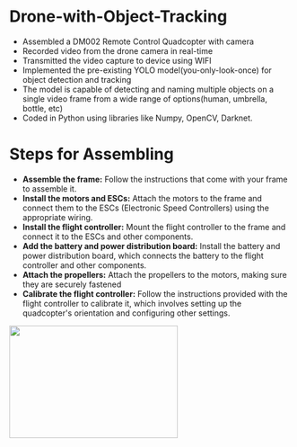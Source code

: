 # Drone-with-Object-Tracking
- Assembled a DM002 Remote Control Quadcopter with camera
- Recorded video from the drone camera in real-time
- Transmitted the video capture to device using WIFI
- Implemented the pre-existing YOLO model(you-only-look-once) for object detection and tracking
- The model is capable of detecting and naming multiple objects on a single video frame from a wide range of options(human, umbrella, bottle, etc)
- Coded in Python using libraries like Numpy, OpenCV, Darknet.

# Steps for Assembling
-	<b>Assemble the frame:</b> Follow the instructions that come with your frame to assemble it.
-	<b>Install the motors and ESCs:</b> Attach the motors to the frame and connect them to the ESCs (Electronic Speed Controllers) using the appropriate wiring.
-	<b>Install the flight controller:</b> Mount the flight controller to the frame and connect it to the ESCs and other components.
-	<b>Add the battery and power distribution board:</b> Install the battery and power distribution board, which connects the battery to the flight controller and other components.
-	<b>Attach the propellers:</b> Attach the propellers to the motors, making sure they are securely fastened
-	<b>Calibrate the flight controller:</b> Follow the instructions provided with the flight controller to calibrate it, which involves setting up the quadcopter's orientation and configuring other settings.



<img src="[http://....jpg](https://github.com/JFM269/Object-Detection-by-Drones-using-Deep-Learning/assets/87769268/4847b9d4-368b-47f6-8987-73d5bcf98975)https://github.com/JFM269/Object-Detection-by-Drones-using-Deep-Learning/assets/87769268/4847b9d4-368b-47f6-8987-73d5bcf98975" width="300" height="200" />
